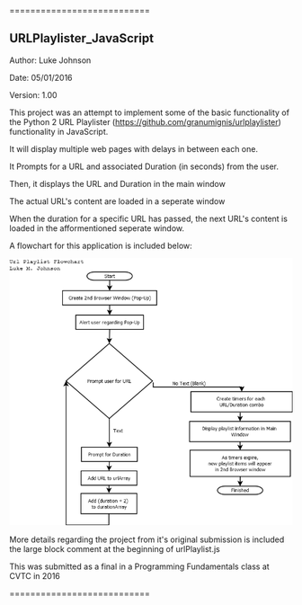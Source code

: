 

===========================

## URLPlaylister_JavaScript

Author: Luke Johnson

Date: 05/01/2016

Version: 1.00  

This project was an attempt to implement some of the basic functionality of the Python 2 URL Playlister (https://github.com/granumignis/urlplaylister) functionality in JavaScript.

It will display multiple web pages with delays in between each one.

It Prompts for a URL and associated Duration (in seconds) from the user.

Then, it displays the URL and Duration in the main window

The actual URL's content are loaded in a seperate window

When the duration for a specific URL has passed, the next URL's content is loaded in 
the afformentioned seperate window.

A flowchart for this application is included below:

![Image of Flowchart for URLPlayilister_JavaScript](https://github.com/granumignis/URLPlaylister_JavaScript/blob/master/urlPlaylist_flowchart.png "Flowchart for URLPlaylister_JavaScript")


More details regarding the project from it's original submission is included the large block comment at the beginning of urlPlaylist.js

This was submitted as a final in a Programming Fundamentals class at CVTC in 2016


===========================
